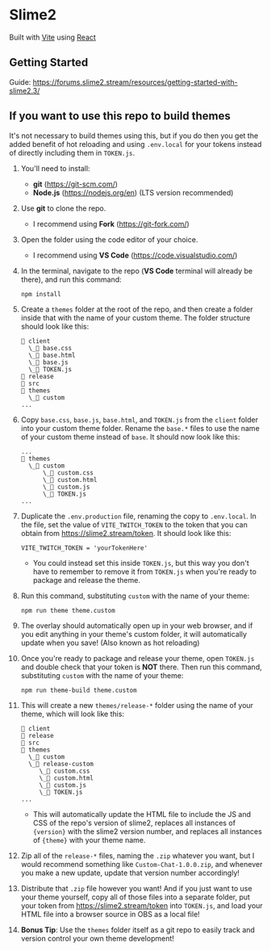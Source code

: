 # Slime2

Built with [Vite](https://vitejs.dev/) using [React](https://react.dev/)

## Getting Started

Guide: https://forums.slime2.stream/resources/getting-started-with-slime2.3/

## If you want to use this repo to build themes

It's not necessary to build themes using this, but if you do then you get the added benefit of hot reloading and using `.env.local` for your tokens instead of directly including them in `TOKEN.js`.

1. You'll need to install:

   - **git** (https://git-scm.com/)
   - **Node.js** (https://nodejs.org/en) (LTS version recommended)

2. Use **git** to clone the repo.

   - I recommend using **Fork** (https://git-fork.com/)

3. Open the folder using the code editor of your choice.

   - I recommend using **VS Code** (https://code.visualstudio.com/)

4. In the terminal, navigate to the repo (**VS Code** terminal will already be there), and run this command:

   ```
   npm install
   ```

5. Create a `themes` folder at the root of the repo, and then create a folder inside that with the name of your custom theme. The folder structure should look like this:

   ```
   📁 client
     \_📄 base.css
     \_📄 base.html
     \_📄 base.js
     \_📄 TOKEN.js
   📁 release
   📁 src
   📁 themes
     \_📁 custom
   ...
   ```

6. Copy `base.css`, `base.js`, `base.html`, and `TOKEN.js` from the `client` folder into your custom theme folder. Rename the `base.*` files to use the name of your custom theme instead of `base`. It should now look like this:

   ```
   ...
   📁 themes
     \_📁 custom
         \_📄 custom.css
         \_📄 custom.html
         \_📄 custom.js
         \_📄 TOKEN.js
   ...
   ```

7. Duplicate the `.env.production` file, renaming the copy to `.env.local`. In the file, set the value of `VITE_TWITCH_TOKEN` to the token that you can obtain from https://slime2.stream/token. It should look like this:

   ```shell
   VITE_TWITCH_TOKEN = 'yourTokenHere'
   ```

   - You could instead set this inside `TOKEN.js`, but this way you don't have to remember to remove it from `TOKEN.js` when you're ready to package and release the theme.

8. Run this command, substituting `custom` with the name of your theme:

   ```
   npm run theme theme.custom
   ```

9. The overlay should automatically open up in your web browser, and if you edit anything in your theme's custom folder, it will automatically update when you save! (Also known as hot reloading)

10. Once you're ready to package and release your theme, open `TOKEN.js` and double check that your token is **NOT** there. Then run this command, substituting `custom` with the name of your theme:

    ```
    npm run theme-build theme.custom
    ```

11. This will create a new `themes/release-*` folder using the name of your theme, which will look like this:

    ```
    📁 client
    📁 release
    📁 src
    📁 themes
      \_📁 custom
      \_📁 release-custom
         \_📄 custom.css
         \_📄 custom.html
         \_📄 custom.js
         \_📄 TOKEN.js
    ...
    ```

    - This will automatically update the HTML file to include the JS and CSS of the repo's version of slime2, replaces all instances of `{version}` with the slime2 version number, and replaces all instances of `{theme}` with your theme name.

12. Zip all of the `release-*` files, naming the `.zip` whatever you want, but I would recommend something like `Custom-Chat-1.0.0.zip`, and whenever you make a new update, update that version number accordingly!

13. Distribute that `.zip` file however you want! And if you just want to use your theme yourself, copy all of those files into a separate folder, put your token from https://slime2.stream/token into `TOKEN.js`, and load your HTML file into a browser source in OBS as a local file!

14. **Bonus Tip**: Use the `themes` folder itself as a git repo to easily track and version control your own theme development!
